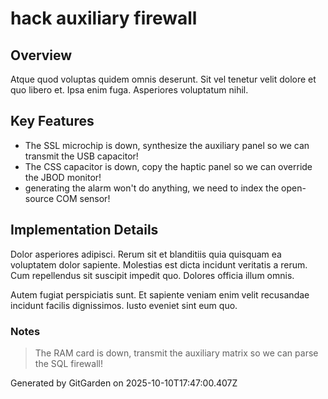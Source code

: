 # hack auxiliary firewall

## Overview
Atque quod voluptas quidem omnis deserunt. Sit vel tenetur velit dolore et quo libero et. Ipsa enim fuga. Asperiores voluptatum nihil.

## Key Features
- The SSL microchip is down, synthesize the auxiliary panel so we can transmit the USB capacitor!
- The CSS capacitor is down, copy the haptic panel so we can override the JBOD monitor!
- generating the alarm won't do anything, we need to index the open-source COM sensor!

## Implementation Details
Dolor asperiores adipisci. Rerum sit et blanditiis quia quisquam ea voluptatem dolor sapiente. Molestias est dicta incidunt veritatis a rerum. Cum repellendus sit suscipit impedit quo. Dolores officia illum omnis.
 Autem fugiat perspiciatis sunt. Et sapiente veniam enim velit recusandae incidunt facilis dignissimos. Iusto eveniet sint eum quo.

### Notes
> The RAM card is down, transmit the auxiliary matrix so we can parse the SQL firewall!

Generated by GitGarden on 2025-10-10T17:47:00.407Z